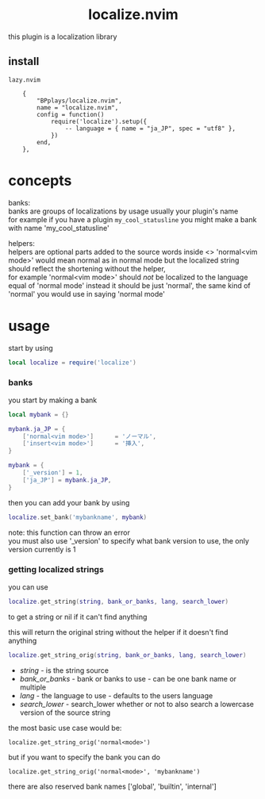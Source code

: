 <h1 align="center">localize.nvim</h1>
this plugin is a localization library

## install

`lazy.nvim`
```
	{
		"BPplays/localize.nvim",
		name = "localize.nvim",
		config = function()
			require('localize').setup({
				-- language = { name = "ja_JP", spec = "utf8" },
			})
		end,
	},
```

# concepts
banks:  <br>
banks are groups of localizations by usage usually your plugin's name  <br>
for example if you have a plugin `my_cool_statusline` you might make a bank with name 'my_cool_statusline'

helpers:  <br>
helpers are optional parts added to the source words inside <> 'normal\<vim mode\>' would mean normal as in normal mode but the localized string should reflect the shortening without the helper,  <br>
for example 'normal\<vim mode\>' should *not* be localized to the language equal of 'normal mode' instead it should be just 'normal', the same kind of 'normal' you would use in saying 'normal mode'

# usage
start by using
```lua
local localize = require('localize')
```

### banks
you start by making a bank
```lua
local mybank = {}

mybank.ja_JP = {
	['normal<vim mode>']      = 'ノーマル',
	['insert<vim mode>']      = '挿入',
}

mybank = {
	['_version'] = 1,
	['ja_JP'] = mybank.ja_JP,
}
```
then you can add your bank by using
```lua
localize.set_bank('mybankname', mybank)
```
note: this function can throw an error  <br>
you must also use '_version' to specify what bank version to use, the only version currently is 1


### getting localized strings
you can use
```lua
localize.get_string(string, bank_or_banks, lang, search_lower)
```
to get a string or nil if it can't find anything  <br>

this will return the original string without the helper if it doesn't find anything  <br>
```lua
localize.get_string_orig(string, bank_or_banks, lang, search_lower)
```

- *string* - is the string source
- *bank_or_banks* - bank or banks to use - can be one bank name or multiple
- *lang* - the language to use - defaults to the users language
- *search_lower* - search_lower whether or not to also search a lowercase version of the source string
  <br>

the most basic use case would be:
```
localize.get_string_orig('normal<mode>')
```

but if you want to specify the bank you can do
```
localize.get_string_orig('normal<mode>', 'mybankname')
```
there are also reserved bank names ['global', 'builtin', 'internal']



